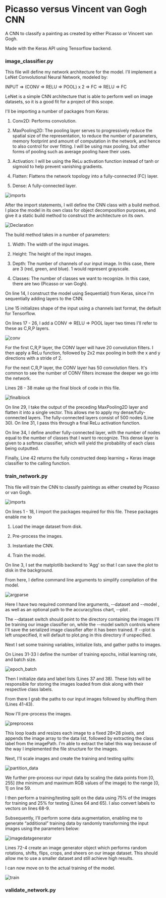 <h1>Picasso versus Vincent van Gogh CNN</h1>
A CNN to classify a painting as created by either Picasso or Vincent van Gogh.

Made with the Keras API using Tensorflow backend.
<h3>image_classifier.py</h3>
This file will define my network architecture for the model. I'll 
implement a LeNet Convolutional Neural Network, modeled by:

INPUT => (CONV => RELU => POOL) x 2 => FC => RELU => FC

LeNet is a simple CNN architecture that is able to perform well on image
datasets, so it is a good fit for a project of this scope. 

I'll be importing a number of packages from Keras:
1. Conv2D: Performs convolution.

2. MaxPooling2D: The pooling layer serves to progressively reduce 
the spatial size of the representation, to reduce the number of 
parameters, memory footprint and amount of computation in the 
network, and hence to also control for over fitting. I will be using
max pooling, but other forms of pooling such as average pooling have
their uses.

3. Activation: I will be using the ReLu activation function instead
of tanh or sigmoid to help prevent vanishing gradients.

4. Flatten: Flattens the network topology into a fully-connected (FC)
layer.

5. Dense: A fully-connected layer.

![imports](https://user-images.githubusercontent.com/42984263/56462512-eed33800-6389-11e9-86c7-6dfcd2b00ca3.PNG)

After the import statements, I will define the CNN class with a build
method. I place the model in its own class for object decomposition purposes, and
give it a static build method to construct the architecture on its own.

![Declaration](https://user-images.githubusercontent.com/42984263/56462516-f98dcd00-6389-11e9-8f78-4f58759dc6b5.PNG)

The build method takes in a number of parameters:
1. Width: The width of the input images.

2. Height: The height of the input images.

3. Depth: The number of channels of our input image. In this case,
there are 3 (red, green, and blue). 1 would represent grayscale.

4. Classes: The number of classes we want to recognize. In this case, there are two
(Picasso or van Gogh).

On line 14, I construct the model using Sequential() from Keras, since I'm
sequentially adding layers to the CNN.

Line 15 initializes shape of the input using a channels last format,
the default for Tensorflow.

On lines 17 - 26, I add a CONV => RELU => POOL layer two times I'll
refer to these as C,R,P layers.

![conv](https://user-images.githubusercontent.com/42984263/56462517-04e0f880-638a-11e9-8eba-c84bfba8ce2a.PNG)

For the first C,R,P layer, the CONV layer will have 20 convolution filters. I then
apply a ReLu function, followed by 2x2 max pooling in both the x and y directions
with a stride of 2.

For the next C,R,P layer, the CONV layer has 50 convolution filers. It's
common to see the number of CONV filters increase the deeper we go into
the network.

Lines 28 - 38 make up the final block of code in this file.

![finalblock](https://user-images.githubusercontent.com/42984263/56462521-14f8d800-638a-11e9-8a36-3553f20b68ec.PNG)

On line 29, I take the output of the preceding MaxPooling2D layer and
flatten it into a single vector. This allows me to apply my dense/fully-connected layers.
The fully-connected layers consist of 500 nodes (Line 30). On line 31, I
pass this through a final ReLu activation function.

On line 34, I define another fully-connected layer, with the number of nodes
equal to the number of classes that I want to recognize. This dense layer is
given to a softmax classifier, which will yield the probability of each class
being outputted.

Finally, Line 42 returns the fully constructed deep learning + Keras 
image classifier to the calling function.
 
<h3>train_network.py</h3>
This file will train the CNN to classify paintings as either created by
Picasso or van Gogh.

![imports](https://user-images.githubusercontent.com/42984263/56462612-d5cb8680-638b-11e9-92c6-52e1479c1963.PNG)

On lines 1 - 18, I import the packages required for this file. These packages
enable me to 
1. Load the image dataset from disk.

2. Pre-process the images.

3. Instantiate the CNN.

4. Train the model.

On line 3, I set the matplotlib backend to 'Agg' so that I can save the 
plot to disk in the background.

From here, I define command line arguments to simplify compilation of the model.

![argparse](https://user-images.githubusercontent.com/42984263/56462614-e0861b80-638b-11e9-81a8-6837bce3a372.PNG)

Here I have two required command line arguments, --dataset  and --model , as well as an optional path to the accuracy/loss chart, --plot .

The --dataset switch should point to the directory containing the images I'll be training our image classifier on, while the --model  switch controls where I'll save the serialized image classifier after it has been trained. If --plot  is left unspecified, it will default to plot.png  in this directory if unspecified.

Next I set some training variables, initialize lists, and gather paths to images.

On Lines 31-33 I define the number of training epochs, initial learning rate, and batch size.

![epoch_batch](https://user-images.githubusercontent.com/42984263/56462676-e8928b00-638c-11e9-84cf-520b234814fa.PNG)

Then I initialize data and label lists (Lines 37 and 38). These lists will be responsible for storing the images loaded from disk along with their respective class labels.

From there I grab the paths to our input images followed by shuffling them (Lines 41-43).

Now I'll pre-process the images.

![preprocess](https://user-images.githubusercontent.com/42984263/56462740-001e4380-638e-11e9-88e3-ec36ca4591e8.PNG)

This loop loads and resizes each image to a fixed 28×28 pixels, and appends the image array to the data  list, followed by extracting the class label from the imagePath. I'm able to extract the label this way because of the way I implemented the file structure for the images.

Next, I'll scale images and create the training and testing splits:

![partition_data](https://user-images.githubusercontent.com/42984263/56462769-70c56000-638e-11e9-9980-208d2dbd74e3.PNG)

We further pre-process our input data by scaling the data points from [0, 255] (the minimum and maximum RGB values of the image) to the range [0, 1] on line 59.

I then perform a training/testing split on the data using 75% of the images for training and 25% for testing (Lines 64 and 65). I also convert labels to vectors on lines 68-9.

Subsequently, I'll perform some data augmentation, enabling me to generate “additional” training data by randomly transforming the input images using the parameters below:

![imagedatagenerator](https://user-images.githubusercontent.com/42984263/56462873-1b8a4e00-6390-11e9-8595-28fd5c52bb08.PNG)

Lines 72-4 create an image generator object which performs random rotations, shifts, flips, crops, and sheers on our image dataset. This should allow me to use a smaller dataset and still achieve high results.

I can now move on to the actual training of the model.

![train](https://user-images.githubusercontent.com/42984263/56462895-6dcb6f00-6390-11e9-8019-ff77730ee8da.PNG)




<h3>validate_network.py</h3>



